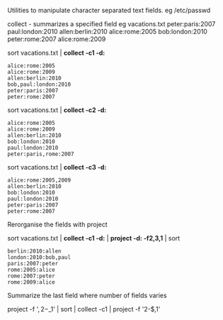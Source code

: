 
Utilities to manipulate character separated text fields.
eg
/etc/passwd

collect - summarizes a specified field
eg vacations.txt
	peter:paris:2007
	paul:london:2010
	allen:berlin:2010
	alice:rome:2005
	bob:london:2010
	peter:rome:2007
	alice:rome:2009

sort vacations.txt | <b>collect -c1 -d: </b>

	alice:rome:2005
	alice:rome:2009
	allen:berlin:2010
	bob,paul:london:2010
	peter:paris:2007
	peter:rome:2007

sort vacations.txt | <b>collect -c2 -d: </b>

	alice:rome:2005
	alice:rome:2009
	allen:berlin:2010
	bob:london:2010
	paul:london:2010
	peter:paris,rome:2007

sort vacations.txt | <b>collect -c3 -d: </b>

	alice:rome:2005,2009
	allen:berlin:2010
	bob:london:2010
	paul:london:2010
	peter:paris:2007
	peter:rome:2007

Rerorganise the fields with project

sort vacations.txt | <b>collect -c1 -d:</b> | <b>project -d: -f2,3,1</b> | sort

	berlin:2010:allen
	london:2010:bob,paul
	paris:2007:peter
	rome:2005:alice
	rome:2007:peter
	rome:2009:alice

Summarize the last field where number of fields varies

project -f '$,2-$_1' | sort | collect -c1 | project -f '2-$,1'
